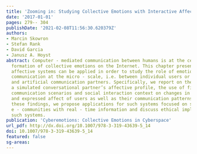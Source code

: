 ```yaml
---
title: 'Zooming in: Studying Collective Emotions with Interactive Affective Systems'
date: '2017-01-01'
pages: 279-- 304
publishDate: '2021-02-08T11:56:30.620379Z'
authors:
- Marcin Skowron
- Stefan Rank
- David Garcia
- Janusz A. Hoyst
abstract: Computer - mediated communication between humans is at the center of the
  formation of collective emotions on the Internet. This chapter presents how interactive
  affective systems can be applied in order to study the role of emotion in online
  communication at the micro - scale, i.e. between individual users or between users
  and artificial communication partners. Specifically, we report on the effect of
  a simulated conversational partner’s affective profile, the use of fine - grained
  communication scenarios and social interaction context on changes in emotional states
  and expressed affect of users as well as their communication patterns. Based on
  these findings, we propose applications for such systems focused on supporting different
  e - communities with real - time information and discuss ethical implications of
  such systems.
publication: 'Cyberemotions: Collective Emotions in Cyberspace'
url_pdf: http://dx.doi.org/10.1007/978-3-319-43639-5_14
doi: 10.1007/978-3-319-43639-5_14
featured: false
sg-areas:
---
```

